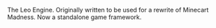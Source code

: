 The Leo Engine. Originally written to be used for a rewrite of Minecart Madness. Now a standalone game framework.

